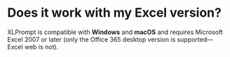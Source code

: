 # Does it work with my Excel version?

XLPrompt is compatible with **Windows** and **macOS** and requires Microsoft Excel 2007 or later (only the Office 365 desktop version is supported—Excel web is not).
